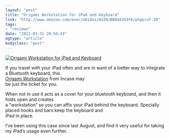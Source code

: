 ```yaml
---
layout: "post"
title: "Origami Workstation for iPad and Keyboard"
link: "http://www.amazon.com/exec/obidos/ASIN/B004X355Y6/phpprof-20"
tags: 
- "reviews"
date: "2012-03-31 20:56:43"
ogtype: "article"
bodyclass: "post"
---
```


[![Origami Workstation for iPad and Keyboard](http://cdn.rogerstringer.com/media/incase-origami-ipad-stand.png)](http://www.amazon.com/exec/obidos/ASIN/B004X355Y6/phpprof-20)

If you travel with your iPad often and are in want of a better way to integrate a Bluetooth keyboard, this  
[Origami Workstation](http://goincase.com/products/detail/origami-workstation-cl57934/) from Incase may  
 be just the ticket for you.

When not in use it acts as a cover for your bluetooth keyboard, and then it folds open and creates  
 a “workstation” so you can affix your iPad behind the keyboard. Specially placed hooks and bars keep the keyboard and  
 iPad in place.

I’ve been using this case since last August, and find it very useful for taking my iPad’s usage even further.